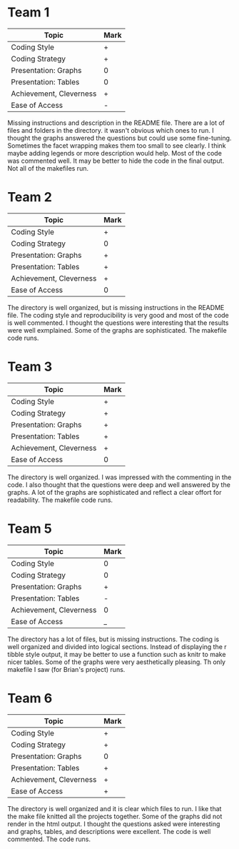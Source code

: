 Team 1
======

<table>
<thead>
<tr class="header">
<th>Topic</th>
<th>Mark</th>
</tr>
</thead>
<tbody>
<tr class="odd">
<td>Coding Style</td>
<td>+</td>
</tr>
<tr class="even">
<td>Coding Strategy</td>
<td>+</td>
</tr>
<tr class="odd">
<td>Presentation: Graphs</td>
<td>0</td>
</tr>
<tr class="even">
<td>Presentation: Tables</td>
<td>0</td>
</tr>
<tr class="odd">
<td>Achievement, Cleverness</td>
<td>+</td>
</tr>
<tr class="even">
<td>Ease of Access</td>
<td>-</td>
</tr>
</tbody>
</table>

Missing instructions and description in the README file. There are a lot
of files and folders in the directory. it wasn't obvious which ones to
run. I thought the graphs answered the questions but could use some
fine-tuning. Sometimes the facet wrapping makes them too small to see
clearly. I think maybe adding legends or more description would help.
Most of the code was commented well. It may be better to hide the code
in the final output. Not all of the makefiles run.

Team 2
======

<table>
<thead>
<tr class="header">
<th>Topic</th>
<th>Mark</th>
</tr>
</thead>
<tbody>
<tr class="odd">
<td>Coding Style</td>
<td>+</td>
</tr>
<tr class="even">
<td>Coding Strategy</td>
<td>0</td>
</tr>
<tr class="odd">
<td>Presentation: Graphs</td>
<td>+</td>
</tr>
<tr class="even">
<td>Presentation: Tables</td>
<td>+</td>
</tr>
<tr class="odd">
<td>Achievement, Cleverness</td>
<td>+</td>
</tr>
<tr class="even">
<td>Ease of Access</td>
<td>0</td>
</tr>
</tbody>
</table>

The directory is well organized, but is missing instructions in the
README file. The coding style and reproducibility is very good and most
of the code is well commented. I thought the questions were interesting
that the results were well exmplained. Some of the graphs are
sophisticated. The makefile code runs.

Team 3
======

<table>
<thead>
<tr class="header">
<th>Topic</th>
<th>Mark</th>
</tr>
</thead>
<tbody>
<tr class="odd">
<td>Coding Style</td>
<td>+</td>
</tr>
<tr class="even">
<td>Coding Strategy</td>
<td>+</td>
</tr>
<tr class="odd">
<td>Presentation: Graphs</td>
<td>+</td>
</tr>
<tr class="even">
<td>Presentation: Tables</td>
<td>+</td>
</tr>
<tr class="odd">
<td>Achievement, Cleverness</td>
<td>+</td>
</tr>
<tr class="even">
<td>Ease of Access</td>
<td>0</td>
</tr>
</tbody>
</table>

The directory is well organized. I was impressed with the commenting in
the code. I also thought that the questions were deep and well answered
by the graphs. A lot of the graphs are sophisticated and reflect a clear
offort for readability. The makefile code runs.

Team 5
======

<table>
<thead>
<tr class="header">
<th>Topic</th>
<th>Mark</th>
</tr>
</thead>
<tbody>
<tr class="odd">
<td>Coding Style</td>
<td>0</td>
</tr>
<tr class="even">
<td>Coding Strategy</td>
<td>0</td>
</tr>
<tr class="odd">
<td>Presentation: Graphs</td>
<td>+</td>
</tr>
<tr class="even">
<td>Presentation: Tables</td>
<td>-</td>
</tr>
<tr class="odd">
<td>Achievement, Cleverness</td>
<td>0</td>
</tr>
<tr class="even">
<td>Ease of Access</td>
<td>_</td>
</tr>
</tbody>
</table>

The directory has a lot of files, but is missing instructions. The
coding is well organized and divided into logical sections. Instead of
displaying the r tibble style output, it may be better to use a function
such as knitr to make nicer tables. Some of the graphs were very
aesthetically pleasing. Th only makefile I saw (for Brian's project)
runs.

Team 6
======

<table>
<thead>
<tr class="header">
<th>Topic</th>
<th>Mark</th>
</tr>
</thead>
<tbody>
<tr class="odd">
<td>Coding Style</td>
<td>+</td>
</tr>
<tr class="even">
<td>Coding Strategy</td>
<td>+</td>
</tr>
<tr class="odd">
<td>Presentation: Graphs</td>
<td>0</td>
</tr>
<tr class="even">
<td>Presentation: Tables</td>
<td>+</td>
</tr>
<tr class="odd">
<td>Achievement, Cleverness</td>
<td>+</td>
</tr>
<tr class="even">
<td>Ease of Access</td>
<td>+</td>
</tr>
</tbody>
</table>

The directory is well organized and it is clear which files to run. I
like that the make file knitted all the projects together. Some of the
graphs did not render in the html output. I thought the questions asked
were interesting and graphs, tables, and descriptions were excellent.
The code is well commented. The code runs.
